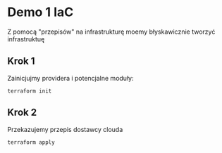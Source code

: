 # Demo 1 IaC
Z pomocą "przepisów" na infrastrukturę moemy błyskawicznie tworzyć infrastruktuę

## Krok 1
Zainicjujmy providera i potencjalne moduły:
```
terraform init
```

## Krok 2
Przekazujemy przepis dostawcy clouda
```
terraform apply
```